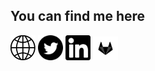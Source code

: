## You can find me here

<a href="https://bmn.dev/" target="__blank"><img src="https://github.com/FoseFx/FoseFx/blob/master/hp.png?raw=true" alt="Homepage" width="40" /></a>
<a href="https://www.twitter.com/FoseFx" target="__blank"><img src="https://github.com/FoseFx/FoseFx/blob/master/twitter.svg?raw=true" alt="Twitter" width="40" /></a>
<a href="https://www.linkedin.com/in/max-b-253824187/" target="__blank"><img src="https://github.com/FoseFx/FoseFx/blob/master/linkedin.svg?raw=true" alt="LinkedIn" width="40" /></a>
<a href="https://gitlab.com/fosefx/" target="__blank"><img src="https://github.com/FoseFx/FoseFx/blob/master/gitlab.svg?raw=true" alt="Gitlab" width="40" /></a>

